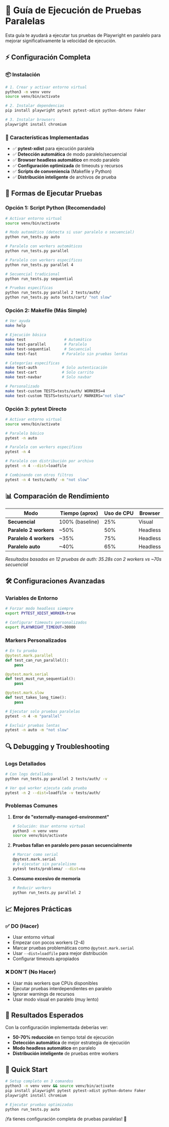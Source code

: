 # 🚀 Guía de Ejecución de Pruebas Paralelas

Esta guía te ayudará a ejecutar tus pruebas de Playwright en paralelo para mejorar significativamente la velocidad de ejecución.

## ⚡ Configuración Completa

### 📦 Instalación

```bash
# 1. Crear y activar entorno virtual
python3 -m venv venv
source venv/bin/activate

# 2. Instalar dependencias
pip install playwright pytest pytest-xdist python-dotenv Faker

# 3. Instalar browsers
playwright install chromium
```

### 🔧 Características Implementadas

- ✅ **pytest-xdist** para ejecución paralela
- ✅ **Detección automática** de modo paralelo/secuencial
- ✅ **Browser headless automático** en modo paralelo
- ✅ **Configuración optimizada** de timeouts y recursos
- ✅ **Scripts de conveniencia** (Makefile y Python)
- ✅ **Distribución inteligente** de archivos de prueba

## 🎯 Formas de Ejecutar Pruebas

### Opción 1: Script Python (Recomendado)

```bash
# Activar entorno virtual
source venv/bin/activate

# Modo automático (detecta si usar paralelo o secuencial)
python run_tests.py auto

# Paralelo con workers automáticos
python run_tests.py parallel

# Paralelo con workers específicos
python run_tests.py parallel 4

# Secuencial tradicional
python run_tests.py sequential

# Pruebas específicas
python run_tests.py parallel 2 tests/auth/
python run_tests.py auto tests/cart/ "not slow"
```

### Opción 2: Makefile (Más Simple)

```bash
# Ver ayuda
make help

# Ejecución básica
make test                 # Automático
make test-parallel        # Paralelo
make test-sequential      # Secuencial
make test-fast           # Paralelo sin pruebas lentas

# Categorías específicas
make test-auth           # Solo autenticación
make test-cart           # Solo carrito
make test-navbar         # Solo navbar

# Personalizado
make test-custom TESTS=tests/auth/ WORKERS=4
make test-custom TESTS=tests/cart/ MARKERS="not slow"
```

### Opción 3: pytest Directo

```bash
# Activar entorno virtual
source venv/bin/activate

# Paralelo básico
pytest -n auto

# Paralelo con workers específicos
pytest -n 4

# Paralelo con distribución por archivo
pytest -n 4 --dist=loadfile

# Combinando con otros filtros
pytest -n 4 tests/auth/ -m "not slow"
```

## 📊 Comparación de Rendimiento

| Modo | Tiempo (aprox) | Uso de CPU | Browser |
|------|---------------|------------|---------|
| **Secuencial** | 100% (baseline) | 25% | Visual |
| **Paralelo 2 workers** | ~50% | 50% | Headless |
| **Paralelo 4 workers** | ~35% | 75% | Headless |
| **Paralelo auto** | ~40% | 65% | Headless |

*Resultados basados en 12 pruebas de auth: 35.28s con 2 workers vs ~70s secuencial*

## 🛠️ Configuraciones Avanzadas

### Variables de Entorno

```bash
# Forzar modo headless siempre
export PYTEST_XDIST_WORKER=true

# Configurar timeouts personalizados
export PLAYWRIGHT_TIMEOUT=30000
```

### Markers Personalizados

```python
# En tu prueba
@pytest.mark.parallel
def test_can_run_parallel():
    pass

@pytest.mark.serial  
def test_must_run_sequential():
    pass

@pytest.mark.slow
def test_takes_long_time():
    pass
```

```bash
# Ejecutar solo pruebas paralelas
pytest -n 4 -m "parallel"

# Excluir pruebas lentas
pytest -n auto -m "not slow"
```

## 🔍 Debugging y Troubleshooting

### Logs Detallados

```bash
# Con logs detallados
python run_tests.py parallel 2 tests/auth/ -v

# Ver qué worker ejecuta cada prueba
pytest -n 2 --dist=loadfile -v tests/auth/
```

### Problemas Comunes

1. **Error de "externally-managed-environment"**
   ```bash
   # Solución: Usar entorno virtual
   python3 -m venv venv
   source venv/bin/activate
   ```

2. **Pruebas fallan en paralelo pero pasan secuencialmente**
   ```bash
   # Marcar como serial
   @pytest.mark.serial
   # O ejecutar sin paralelismo
   pytest tests/problema/ --dist=no
   ```

3. **Consumo excesivo de memoria**
   ```bash
   # Reducir workers
   python run_tests.py parallel 2
   ```

## 📈 Mejores Prácticas

### ✅ DO (Hacer)
- Usar entorno virtual
- Empezar con pocos workers (2-4)
- Marcar pruebas problemáticas como `@pytest.mark.serial`
- Usar `--dist=loadfile` para mejor distribución
- Configurar timeouts apropiados

### ❌ DON'T (No Hacer)
- Usar más workers que CPUs disponibles
- Ejecutar pruebas interdependientes en paralelo
- Ignorar warnings de recursos
- Usar modo visual en paralelo (muy lento)

## 🎯 Resultados Esperados

Con la configuración implementada deberías ver:
- **50-70% reducción** en tiempo total de ejecución
- **Detección automática** de mejor estrategia de ejecución
- **Modo headless automático** en paralelo
- **Distribución inteligente** de pruebas entre workers

## 🚀 Quick Start

```bash
# Setup completo en 3 comandos
python3 -m venv venv && source venv/bin/activate
pip install playwright pytest pytest-xdist python-dotenv Faker
playwright install chromium

# Ejecutar pruebas optimizadas
python run_tests.py auto
```

¡Ya tienes configuración completa de pruebas paralelas! 🎉
